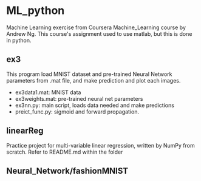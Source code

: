 # ML_python
Machine Learning exercise from Coursera Machine_Learning course by Andrew Ng.
This course's assignment used to use matlab, but this is done in python.

## ex3
This program load MNIST dataset and pre-trained Neural Network parameters from .mat file, and make prediction and plot each images.
* ex3data1.mat: MNIST data
* ex3weights.mat: pre-trained neural net parameters
* ex3nn.py: main script, loads data needed and make predictions
* preict_func.py: sigmoid and forward propagation.

## linearReg
Practice project for multi-variable linear regression, written by NumPy from scratch. 
Refer to README.md within the folder

## Neural_Network/fashionMNIST
